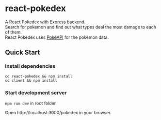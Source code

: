 # react-pokedex

A React Pokedex with Express backend.  
Search for pokemon and find out what types deal the most damage to each of them.  
React Pokedex uses [PokéAPI](https://pokeapi.co/) for the pokemon data.

## Quick Start

### Install dependencies

`cd react-pokedex && npm install`  
`cd client && npm install`

### Start development server

`npm run dev` in root folder 

Open http://localhost:3000/pokedex in your browser.
